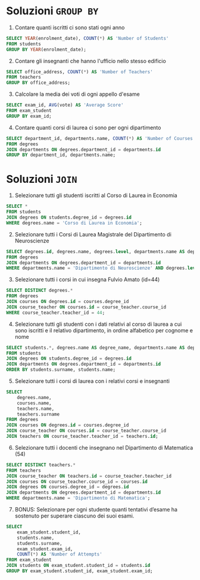 # Soluzioni `GROUP BY`

1. Contare quanti iscritti ci sono stati ogni anno
```SQL
SELECT YEAR(enrolment_date), COUNT(*) AS 'Number of Students'
FROM students
GROUP BY YEAR(enrolment_date);
```
2. Contare gli insegnanti che hanno l'ufficio nello stesso edificio
```SQL
SELECT office_address, COUNT(*) AS 'Number of Teachers'
FROM teachers 
GROUP BY office_address;
```
3. Calcolare la media dei voti di ogni appello d'esame
```SQL
SELECT exam_id, AVG(vote) AS 'Average Score'
FROM exam_student
GROUP BY exam_id;
```
4. Contare quanti corsi di laurea ci sono per ogni dipartimento
```SQL
SELECT department_id, departments.name, COUNT(*) AS 'Number of Courses'
FROM degrees
JOIN departments ON degrees.department_id = departments.id
GROUP BY department_id, departments.name;
```

# Soluzioni `JOIN`
1. Selezionare tutti gli studenti iscritti al Corso di Laurea in Economia
```SQL
SELECT *
FROM students
JOIN degrees ON students.degree_id = degrees.id
WHERE degrees.name = 'Corso di Laurea in Economia';
```
2. Selezionare tutti i Corsi di Laurea Magistrale del Dipartimento di Neuroscienze
```SQL
SELECT degrees.id, degrees.name, degrees.level, departments.name AS department_name
FROM degrees
JOIN departments ON degrees.department_id = departments.id
WHERE departments.name = 'Dipartimento di Neuroscienze' AND degrees.level = 'Magistrale';
```
3. Selezionare tutti i corsi in cui insegna Fulvio Amato (id=44)
```SQL
SELECT DISTINCT degrees.*
FROM degrees
JOIN courses ON degrees.id = courses.degree_id
JOIN course_teacher ON courses.id = course_teacher.course_id
WHERE course_teacher.teacher_id = 44;
```
4. Selezionare tutti gli studenti con i dati relativi al corso di laurea a cui sono iscritti e il  relativo dipartimento, in ordine alfabetico per cognome e nome
```SQL
SELECT students.*, degrees.name AS degree_name, departments.name AS department_name
FROM students
JOIN degrees ON students.degree_id = degrees.id
JOIN departments ON degrees.department_id = departments.id
ORDER BY students.surname, students.name;
```
5. Selezionare tutti i corsi di laurea con i relativi corsi e insegnanti
```SQL
SELECT
	degrees.name,
	courses.name,
	teachers.name,
	teachers.surname
FROM degrees
JOIN courses ON degrees.id = courses.degree_id
JOIN course_teacher ON courses.id = course_teacher.course_id
JOIN teachers ON course_teacher.teacher_id = teachers.id;
```
6. Selezionare tutti i docenti che insegnano nel Dipartimento di Matematica (54)
```SQL
SELECT DISTINCT teachers.*
FROM teachers
JOIN course_teacher ON teachers.id = course_teacher.teacher_id
JOIN courses ON course_teacher.course_id = courses.id
JOIN degrees ON courses.degree_id = degrees.id
JOIN departments ON degrees.department_id = departments.id
WHERE departments.name = 'Dipartimento di Matematica';
```
7. BONUS: Selezionare per ogni studente quanti tentativi d’esame ha sostenuto per superare ciascuno dei suoi esami.
```SQL
SELECT
	exam_student.student_id,
	students.name,
	students.surname,
	exam_student.exam_id,
	COUNT(*) AS 'Number of Attempts'
FROM exam_student
JOIN students ON exam_student.student_id = students.id
GROUP BY exam_student.student_id, exam_student.exam_id;
```